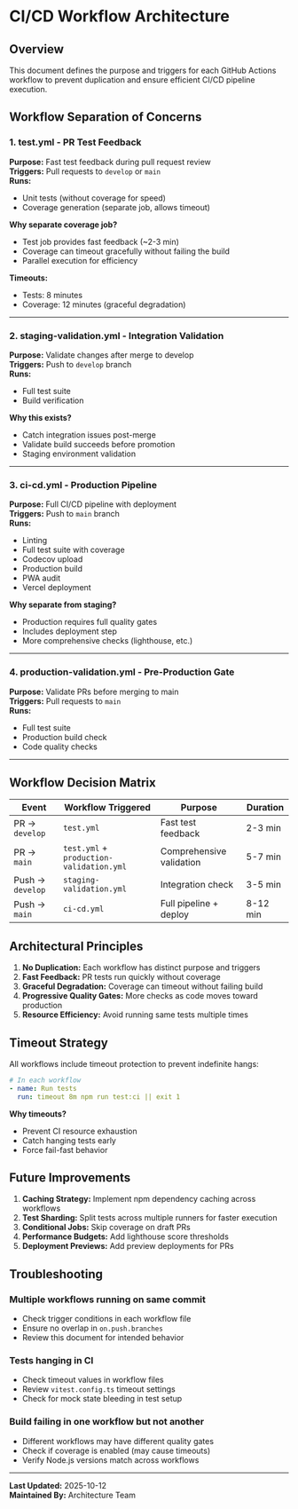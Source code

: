# CI/CD Workflow Architecture

## Overview

This document defines the purpose and triggers for each GitHub Actions workflow to prevent duplication and ensure efficient CI/CD pipeline execution.

## Workflow Separation of Concerns

### 1. **test.yml** - PR Test Feedback
**Purpose:** Fast test feedback during pull request review  
**Triggers:** Pull requests to `develop` or `main`  
**Runs:** 
- Unit tests (without coverage for speed)
- Coverage generation (separate job, allows timeout)

**Why separate coverage job?**
- Test job provides fast feedback (~2-3 min)
- Coverage can timeout gracefully without failing the build
- Parallel execution for efficiency

**Timeouts:**
- Tests: 8 minutes
- Coverage: 12 minutes (graceful degradation)

---

### 2. **staging-validation.yml** - Integration Validation
**Purpose:** Validate changes after merge to develop  
**Triggers:** Push to `develop` branch  
**Runs:**
- Full test suite
- Build verification

**Why this exists?**
- Catch integration issues post-merge
- Validate build succeeds before promotion
- Staging environment validation

---

### 3. **ci-cd.yml** - Production Pipeline
**Purpose:** Full CI/CD pipeline with deployment  
**Triggers:** Push to `main` branch  
**Runs:**
- Linting
- Full test suite with coverage
- Codecov upload
- Production build
- PWA audit
- Vercel deployment

**Why separate from staging?**
- Production requires full quality gates
- Includes deployment step
- More comprehensive checks (lighthouse, etc.)

---

### 4. **production-validation.yml** - Pre-Production Gate
**Purpose:** Validate PRs before merging to main  
**Triggers:** Pull requests to `main`  
**Runs:**
- Full test suite
- Production build check
- Code quality checks

---

## Workflow Decision Matrix

| Event | Workflow Triggered | Purpose | Duration |
|-------|-------------------|---------|----------|
| PR → `develop` | `test.yml` | Fast test feedback | 2-3 min |
| PR → `main` | `test.yml` + `production-validation.yml` | Comprehensive validation | 5-7 min |
| Push → `develop` | `staging-validation.yml` | Integration check | 3-5 min |
| Push → `main` | `ci-cd.yml` | Full pipeline + deploy | 8-12 min |

## Architectural Principles

1. **No Duplication:** Each workflow has distinct purpose and triggers
2. **Fast Feedback:** PR tests run quickly without coverage
3. **Graceful Degradation:** Coverage can timeout without failing build
4. **Progressive Quality Gates:** More checks as code moves toward production
5. **Resource Efficiency:** Avoid running same tests multiple times

## Timeout Strategy

All workflows include timeout protection to prevent indefinite hangs:

```yaml
# In each workflow
- name: Run tests
  run: timeout 8m npm run test:ci || exit 1
```

**Why timeouts?**
- Prevent CI resource exhaustion
- Catch hanging tests early
- Force fail-fast behavior

## Future Improvements

1. **Caching Strategy:** Implement npm dependency caching across workflows
2. **Test Sharding:** Split tests across multiple runners for faster execution
3. **Conditional Jobs:** Skip coverage on draft PRs
4. **Performance Budgets:** Add lighthouse score thresholds
5. **Deployment Previews:** Add preview deployments for PRs

## Troubleshooting

### Multiple workflows running on same commit
- Check trigger conditions in each workflow file
- Ensure no overlap in `on.push.branches`
- Review this document for intended behavior

### Tests hanging in CI
- Check timeout values in workflow files
- Review `vitest.config.ts` timeout settings
- Check for mock state bleeding in test setup

### Build failing in one workflow but not another
- Different workflows may have different quality gates
- Check if coverage is enabled (may cause timeouts)
- Verify Node.js versions match across workflows

---

**Last Updated:** 2025-10-12  
**Maintained By:** Architecture Team


